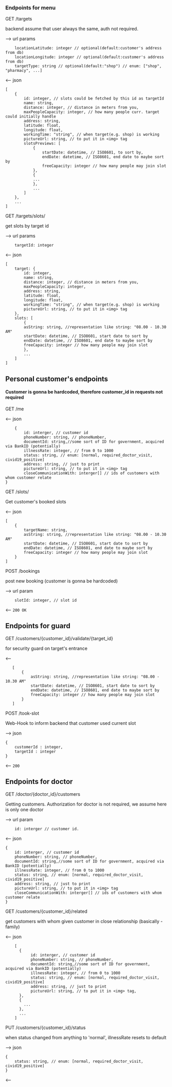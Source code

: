 
### Endpoints for menu

GET /targets 

backend assume that user always the same, auth not required.

--> url params
```     
    locationLatitude: integer // optional(default:customer's address from db)
    locationLongitude: integer // optional(default:customer's address from db)
    targetType: string // optional(default:"shop") // enum: ["shop", "pharmacy", ...]
```
<-- json
```
[
    {
        id: integer, // slots could be fetched by this id as targetId
        name: string,
        distance: integer, // distance in meters from you,
        maxPeopleCapacity: integer, // how many people curr. target could initially handle
        address: string,
        latitude: float,
        longitude: float,
        workingTime: "string", // when target(e.g. shop) is working
        pictureUrl: string, // to put it in <img> tag
        slotsPreviews: [
            {
                startDate: datetime, // ISO8601, to sort by,
                endDate: datetime, // ISO8601, end date to maybe sort by
                freeCapacity: integer // how many people may join slot
            }, 
            {
            ...
            },
            ...   
        ]
    },
    ...
]
```

GET /targets/slots/

get slots by target id

--> url params
```   
    targetId: integer
```
<-- json
```
[
    target: {
        id: integer, 
        name: string,
        distance: integer, // distance in meters from you,
        maxPeopleCapacity: integer,
        address: string,
        latitude: float,
        longitude: float,
        workingTime: "string", // when target(e.g. shop) is working
        pictureUrl: string, // to put it in <img> tag
    },
    slots: [
        {
        asString: string, //representation like string: "08.00 - 10.30 AM"
        startDate: datetime, // ISO8601, start date to sort by 
        endDate: datetime, // ISO8601, end date to maybe sort by
        freeCapacity: integer // how many people may join slot  
        },
        ...
    ]
]
```

## Personal customer's endpoints

#### Customer is gonna be hardcoded, therefore customer_id in requests not required

GET /me

<-- json
```
    {
        id: interger, // customer id
        phoneNumber: string, // phoneNumber,
        documentId: string,//some sort of ID for government, acquired via BankID (potentially)
        illnessRate: integer, // from 0 to 1000 
        status: string, // enum: [normal, required_doctor_visit, civid19_positive]
        address: string, // just to print
        pictureUrl: string, // to put it in <img> tag
        closeСommunicationWith: interger[] // ids of customers with whom customer relate
}
```

GET /slots/

Get customer's booked slots 

<-- json
```
[
    {
        targetName: string,
        asString: string, //representation like string: "08.00 - 10.30 AM"
        startDate: datetime, // ISO8601, start date to sort by 
        endDate: datetime, // ISO8601, end date to maybe sort by
        freeCapacity: integer // how many people may join slot  
    }
]
```

POST /bookings

post new booking (customer is gonna be hardcoded)

--> url param
```
    slotId: integer, // slot id 
```
<-- ```200 OK```

## Endpoints for guard

GET /customers/{customer_id}/validate/{target_id}

for security guard on target's entrance

<--
```
   [
       {
           asString: string, //representation like string: "08.00 - 10.30 AM"
           startDate: datetime, // ISO8601, start date to sort by 
           endDate: datetime, // ISO8601, end date to maybe sort by
           freeCapacity: integer // how many people may join slot  
       }
   ]
```

POST /took-slot

Web-Hook to inform backend that customer used current slot

--> json
```
{
    customerId : integer,
    targetId : integer
}
```
<-- ``` 200 ```

## Endpoints for doctor

GET /doctor/{doctor_id}/customers

Getting customers.
Authorization for doctor is not required, we assume here is only one doctor

--> url param
```
    id: interger // customer id.
```
<-- json
```
{
    id: interger, // customer id
    phoneNumber: string, // phoneNumber,
    documentId: string,//some sort of ID for government, acquired via BankID (potentially)
    illnessRate: integer, // from 0 to 1000 
    status: string, // enum: [normal, required_doctor_visit, civid19_positive]
    address: string, // just to print
    pictureUrl: string, // to put it in <img> tag
    closeСommunicationWith: interger[] // ids of customers with whom customer relate
}
```

GET /customers/{customer_id}/related

get customers with whom given customer in close relationship (basically - family)

<-- json
```
    [
      {     
           id: interger, // customer id
           phoneNumber: string, // phoneNumber,
           documentId: string,//some sort of ID for government, acquired via BankID (potentially)
           illnessRate: integer, // from 0 to 1000 
           status: string, // enum: [normal, required_doctor_visit, civid19_positive]
           address: string, // just to print
           pictureUrl: string, // to put it in <img> tag,
      },
      {
        ...
      }, 
      ...
    ]
```

PUT /customers/{customer_id}/status

when status changed from anything to 'normal', illnessRate resets to default

--> json
```
{
    status: string, // enum: [normal, required_doctor_visit, civid19_positive]
}
```
<--



